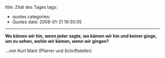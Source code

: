 title: Zitat des Tages
tags:
  - quotes
categories:
  - Quotes
date: 2008-01-21 19:30:05
---

**Wo kämen wir hin, wenn jeder sagte, wo kämen wir hin und keiner ginge, um zu sehen, wohin wir kämen, wenn wir gingen?**

...von Kurt Marti  (Pfarrer und Schriftsteller)
